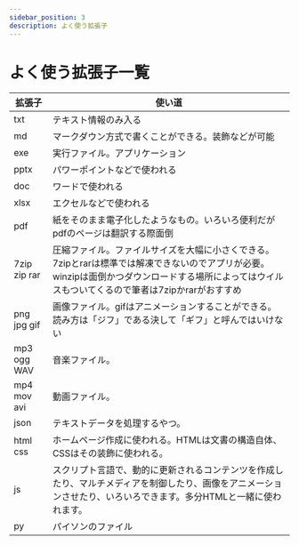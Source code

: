 ```yaml
---
sidebar_position: 3
description: よく使う拡張子
---
```


# よく使う拡張子一覧
| 拡張子 | 使い道 |
| - | - |
| txt | テキスト情報のみ入る |
| md | マークダウン方式で書くことができる。装飾などが可能 |
| exe | 実行ファイル。アプリケーション |
| pptx | パワーポイントなどで使われる |
| doc | ワードで使われる |
| xlsx | エクセルなどで使われる |
| pdf | 紙をそのまま電子化したようなもの。いろいろ便利だがpdfのページは翻訳する際面倒 |
| 7zip zip rar | 圧縮ファイル。ファイルサイズを大幅に小さくできる。7zipとrarは標準では解凍できないのでアプリが必要。winzipは面倒かつダウンロードする場所によってはウイルスもついてくるので筆者は7zipかrarがおすすめ |
| png jpg gif | 画像ファイル。gifはアニメーションすることができる。読み方は「ジフ」である決して「ギフ」と呼んではいけない |
| mp3 ogg WAV | 音楽ファイル。 |
| mp4 mov avi | 動画ファイル。 |
| json | テキストデータを処理するやつ。 |
| html css | ホームページ作成に使われる。HTMLは文書の構造自体、CSSはその装飾に使われる。 |
| js | スクリプト言語で、動的に更新されるコンテンツを作成したり、マルチメディアを制御したり、画像をアニメーションさせたり、いろいろできます。多分HTMLと一緒に使われます。 |
| py | パイソンのファイル |